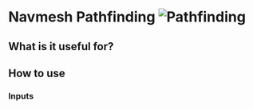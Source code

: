 # Navmesh Pathfinding ![Pathfinding](https://img.shields.io/badge/Pathfinding-37a573)

## What is it useful for?

## How to use
### Inputs